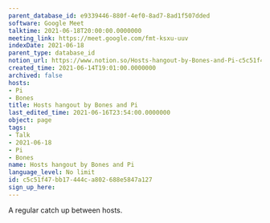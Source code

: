 ```yaml
---
parent_database_id: e9339446-880f-4ef0-8ad7-8ad1f507dded
software: Google Meet
talktime: 2021-06-18T20:00:00.0000000
meeting_link: https://meet.google.com/fmt-ksxu-uuv
indexDate: 2021-06-18
parent_type: database_id
notion_url: https://www.notion.so/Hosts-hangout-by-Bones-and-Pi-c5c51f47bb17444ca802688e5847a127
created_time: 2021-06-14T19:01:00.0000000
archived: false
hosts:
- Pi
- Bones
title: Hosts hangout by Bones and Pi
last_edited_time: 2021-06-16T23:54:00.0000000
object: page
tags:
- Talk
- 2021-06-18
- Pi
- Bones
name: Hosts hangout by Bones and Pi
language_level: No limit
id: c5c51f47-bb17-444c-a802-688e5847a127
sign_up_here: 
---
```


A regular catch up between hosts.



